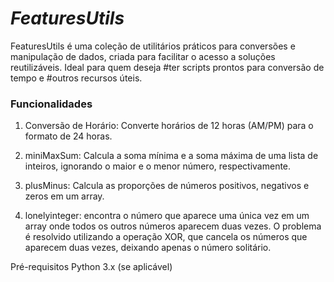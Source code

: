 # ___FeaturesUtils___
 
FeaturesUtils é uma coleção de utilitários práticos para conversões e manipulação de
dados, criada para facilitar o acesso a
soluções reutilizáveis. Ideal para quem
deseja #ter scripts prontos para conversão de tempo e #outros recursos úteis.

### Funcionalidades

1. Conversão de Horário: Converte horários de 12 horas (AM/PM) para o formato de 24 horas.

2. miniMaxSum: Calcula a soma mínima e a soma máxima de uma lista de inteiros, ignorando o maior e o menor número, respectivamente.

3. plusMinus: Calcula as proporções de números positivos, negativos e zeros em um array.

4. lonelyinteger: encontra o número que aparece uma única vez em um array onde todos os outros números aparecem duas vezes. O problema é resolvido utilizando a operação XOR, que cancela os números que aparecem duas vezes, deixando apenas o número solitário.



Pré-requisitos
Python 3.x (se aplicável)
